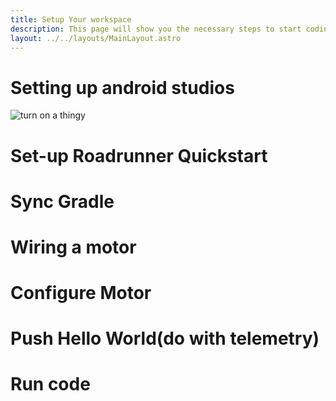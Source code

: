 ```yaml
---
title: Setup Your workspace
description: This page will show you the necessary steps to start coding your FTC robot.
layout: ../../layouts/MainLayout.astro
---
```

# Setting up android studios
![turn on a thingy](https://i.ibb.co/mbbywMk/windows-Shortcut.png)
# Set-up Roadrunner Quickstart
# Sync Gradle
# Wiring a motor
# Configure Motor
# Push Hello World(do with telemetry)
# Run code
